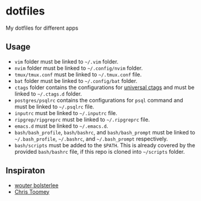 # dotfiles
My dotfiles for different apps

## Usage
- `vim` folder must be linked to `~/.vim` folder.
- `nvim` folder must be linked to `~/.config/nvim` folder.
- `tmux/tmux.conf` must be linked to `~/.tmux.conf` file.
- `bat` folder must be linked to `~/.config/bat` folder.
- `ctags` folder contains the configurations for [universal ctags][ctags] and must be linked to `~/.ctags.d` folder.
- `postgres/psqlrc` contains the configurations for `psql` command and must be linked to `~/.psqlrc` file.
- `inputrc` must be linked to `~/.inputrc` file.
- `ripgrep/ripgreprc` must be linked to `~/.ripgreprc` file.
- `emacs.d` must be linked to `~/.emacs.d`.
- `bash/bash_profile`, `bash/bashrc`, and `bash/bash_prompt` must be linked to `~/.bash_profile`, `~/.bashrc`, and `~/.bash_prompt` respectively.
- `bash/scripts` must be added to the `$PATH`. This is already covered by the provided `bash/bashrc` file, if this repo is cloned into `~/scripts` folder.

## Inspiraton
- [wouter bolsterlee][wbolster-dotfiles]
- [Chris Toomey][christoomey-dotfiles]



[ctags]: https://github.com/universal-ctags/ctags
[wbolster-dotfiles]: https://github.com/wbolster/dotfiles
[christoomey-dotfiles]: https://github.com/christoomey/dotfiles
